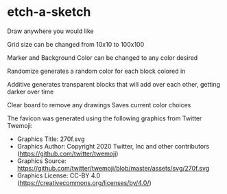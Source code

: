 # etch-a-sketch

Draw anywhere you would like

Grid size can be changed from 10x10 to 100x100

Marker and Background Color can be changed to any color desired

Randomize generates a random color for each block colored in

Additive generates transparent blocks that will add over each other, getting darker over time

Clear board to remove any drawings
    Saves current color choices




The favicon was generated using the following graphics from Twitter Twemoji:

- Graphics Title: 270f.svg
- Graphics Author: Copyright 2020 Twitter, Inc and other contributors (https://github.com/twitter/twemoji)
- Graphics Source: https://github.com/twitter/twemoji/blob/master/assets/svg/270f.svg
- Graphics License: CC-BY 4.0 (https://creativecommons.org/licenses/by/4.0/)
